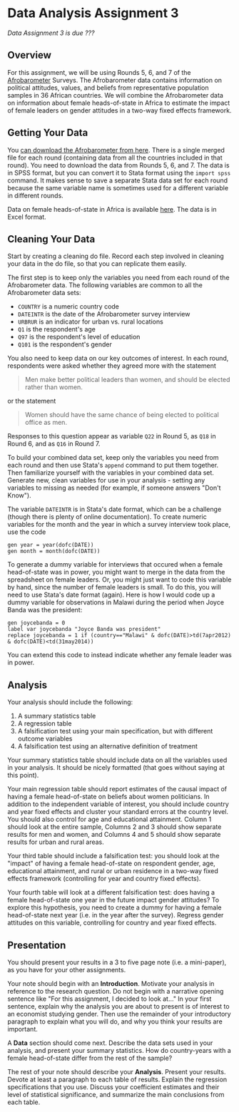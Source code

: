 # Data Analysis Assignment 3

_Data Assignment 3 is due ???_

## Overview

For this assignment, we will be using Rounds 5, 6, and 7 of the [Afrobarometer](https://www.afrobarometer.org/) Surveys.  The Afrobarometer 
data contains information on political attitudes, values, and beliefs from representative population samples in 36 African countries.  We will 
combine the Afrobarometer data on information about female heads-of-state in Africa to estimate the impact of female leaders on gender 
attitudes in a two-way fixed effects framework.

## Getting Your Data

You [can download the Afrobarometer from here](https://www.afrobarometer.org/data/merged-data/).  There is a single merged file 
for each round (containing data from all the countries included in that round).  You need to download the data from Rounds 5, 6, 
and 7.  The data is in SPSS format, but you can convert it to Stata format using the `import spss` command.  It makes sense to save 
a separate Stata data set for each round because the same variable name is sometimes used for a different variable in different rounds.  

Data on female heads-of-state in Africa is available [here](female-heads-of-state.xlsx).  The data is in Excel format.  

## Cleaning Your Data

Start by creating a cleaning do file.  Record each step involved in cleaning your data in the do file, 
so that you can replicate them easily.  

The first step is to keep only the variables you need from each round of the Afrobarometer data.  The following variables 
are common to all the Afrobarometer data sets:

- `COUNTRY` is a numeric country code 
- `DATEINTR` is the date of the Afrobarometer survey interview
- `URBRUR` is an indicator for urban vs. rural locations
- `Q1` is the respondent's age
- `Q97` is the respondent's level of education
- `Q101` is the respondent's gender

You also need to keep data on our key outcomes of interest.  In each round, respondents 
were asked whether they agreed more with the statement 

> Men make better political leaders than women, and should be elected rather than women.  

or the statement  

> Women should have the same chance of being elected to political office as men.  

Responses to this question appear as variable `Q22` in Round 5, as `Q18` in Round 6, 
and as `Q16` in Round 7.

To build your combined data set, keep only the variables you need from each round and then use Stata's `append` 
command to put them together.  Then familiarize yourself with the variables in your combined data set.  Generate 
new, clean variables for use in your analysis - setting any variables to missing as needed (for example, if someone 
answers "Don't Know").  

The variable `DATEINTR` is in Stata's date format, which can be a challenge (though there is plenty of online 
documentation).  To create numeric variables for the month and the year in which a survey interview took place, 
use the code
```
gen year = year(dofc(DATE))
gen month = month(dofc(DATE))
```

To generate a dummy variable for interviews that occured when a female head-of-state was in power, you might want 
to merge in the data from the spreadsheet on female leaders.  Or, you might just want to code this variable by 
hand, since the number of female leaders is small.  To do this, you will need to use Stata's date format 
(again).  Here is how I would code up a dummy variable for observations in Malawi during the period when 
Joyce Banda was the president:
```
gen joycebanda = 0
label var joycebanda "Joyce Banda was president"
replace joycebanda = 1 if (country=="Malawi" & dofc(DATE)>td(7apr2012) & dofc(DATE)<td(31may2014))
```
You can extend this code to instead indicate whether any female leader was in power.

## Analysis

Your analysis should include the following:

1. A summary statistics table
2. A regression table
3. A falsification test using your main specification, but with different outcome variables
4. A falsification test using an alternative definition of treatment

Your summary statistics table should include data on all the variables used in your analysis.  It 
should be nicely formatted (that goes without saying at this point).

Your main regression table should report estimates of the causal impact of having a female 
head-of-state on beliefs about women politicians.  In addition to the independent variable of 
interest, you should include country and year fixed effects and cluster your standard errors 
at the country level.  You should also control for age and educational attainment.  Column 1 
should look at the entire sample, Columns 2 and 3 should show separate results for men and women, 
and Columns 4 and 5 should show separate results for urban and rural areas.  

Your third table should include a falsification test:  you should look at the "impact" of 
having a female head-of-state on respondent gender, age, educational attainment, and 
rural or urban residence in a two-way fixed effects framework (controlling for year and 
country fixed  effects).

Your fourth table will look at a different falsification test:  does having a female head-of-state 
one year in the future impact gender attitudes?  To explore this hypothesis, you need to create a 
dummy for having a female head-of-state next year (i.e. in the year after the survey).  Regress 
gender attitudes on this variable, controlling for country and year fixed effects.

## Presentation

You should present your results in a 3 to five page note (i.e. a mini-paper), as you have for 
your other assignments.  

Your note should begin with an **Introduction**.  Motivate your analysis in reference to the research 
question.  Do not begin with a narrative opening sentence like "For this assignment, I decided 
to look at..."  In your first sentence, explain why the analysis you are about to present is of interest to an economist 
studying gender.  Then use the remainder of your introductory paragraph to explain what you will do, and 
why you think your results are important.

A **Data** section should come next.  Describe the data sets used in your analysis, and present your summary 
statistics.  How do country-years with a female head-of-state differ from the rest of the sample?

The rest of your note should describe your **Analysis**.  Present your results.  Devote at least a paragraph 
to each table of results.  Explain the regression specifications that you use.  Discuss your coefficient estimates 
and their level of statistical significance, and summarize the main conclusions from each table.


